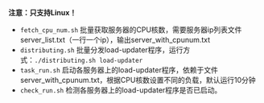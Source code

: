 **注意：只支持Linux！**

- `fetch_cpu_num.sh` 批量获取服务器的CPU核数，需要服务器ip列表文件server_list.txt（一行一个ip），输出server_with_cpunum.txt
- `distributing.sh` 批量分发load-updater程序，运行方式：`./distributing.sh load-updater`
- `task_run.sh` 启动各服务器上的load-updater程序，依赖于文件server_with_cpunum.txt，根据CPU核数设置不同的负载，默认运行10分钟
- `check_run.sh` 检测各服务器上的load-updater程序是否已启动。
